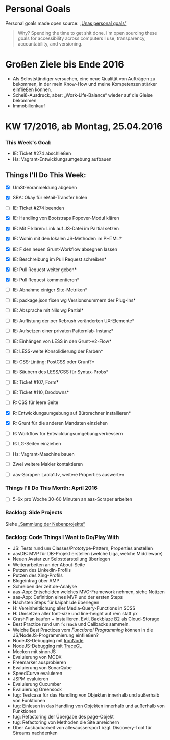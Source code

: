 Personal Goals
==============

Personal goals made open source: [„Unas personal goals“](http://una.im/personal-goals-guide/#=%81)
> Why? Spending the time to get shit done. I'm open sourcing these goals for accessibility across computers I use, transparency, accountability, and versioning.

# Großen Ziele bis Ende 2016
* Als Selbstständiger versuchen, eine neue Qualität von Aufträgen zu bekommen, in der mein Know-How und meine Kompetenzen stärker einfließen können.
* Scheiß-Ausdruck, aber: „Work-Life-Balance“ wieder auf die Gleise bekommen
* Immobilienkauf


# KW 17/2016, ab Montag, 25.04.2016


### This Week's Goal: 
* IE: Ticket #274 abschließen
* Hs: Vagrant-Entwicklungsumgebung aufbauen



## Things I'll Do This Week:
- [x] UmSt-Voranmeldung abgeben
- [x] SBA: Okay für eMail-Transfer holen
- [ ] IE: Ticket #274 beenden
- [x] IE: Handling von Bootstraps Popover-Modul klären
- [x] IE: Mit F klären: Link auf JS-Datei im Partial setzen
- [x] IE: Wohin mit den lokalen JS-Methoden im PHTML?
- [x] IE: F den neuen Grunt-Workflow absegnen lassen
- [x] IE: Beschreibung im Pull Request schreiben*
- [x] IE: Pull Request weiter geben*
- [x] IE: Pull Request kommentieren*
- [ ] IE: Abnahme einiger Site-Metriken*
- [ ] IE: package.json fixen wg Versionsnummern der Plug-Ins*
- [ ] IE: Absprache mit Nils wg Partial*
- [ ] IE: Auflistung der per Rebrush veränderten UX-Elemente*
- [ ] IE: Aufsetzen einer privaten Patternlab-Instanz*
- [ ] IE: Einhängen von LESS in den Grunt-v2-Flow*
- [ ] IE: LESS-weite Konsolidierung der Farben*
- [ ] IE: CSS-Linting: PostCSS oder Grunt?*
- [ ] IE: Säubern des LESS/CSS für Syntax-Probs*
- [ ] IE: Ticket #107, Form*
- [ ] IE: Ticket #110, Drodowns*
- [ ] R: CSS für leere Seite
- [x] R: Entwicklungsumgebung auf Bürorechner installieren*
- [x] R: Grunt für die anderen Mandaten einziehen
- [ ] R: Workflow für Entwicklungsumgebung verbessern
- [ ] R: LG-Seiten einziehen
- [ ] Hs: Vagrant-Maschine bauen
- [ ] Zwei weitere Makler kontaktieren
- [ ] aas-Scraper: Laola1.tv, weitere Properties auswerten



### Things I'll Do This Month: April 2016
- [ ] 5-6x pro Woche 30-60 Minuten an aas-Scraper arbeiten


### Backlog: Side Projects
Siehe [„Sammlung der Nebenprojekte“](~/Sites/dogfood-personal-goal/recources/pet-projects.md)


### Backlog: Code Things I Want to Do/Play With
* JS: Tests rund um Classes/Prototype-Pattern, Properties anstellen
* aasDB: MVP für DB-Projekt erstellen (welche Liga, welche Middleware)
* Neuen Avatar zur Selbstdarstellung überlegen
* Weiterarbeiten an der About-Seite
* Putzen des LinkedIn-Profils
* Putzen des Xing-Profils
* Blogeintrag über AMP
* Schreiben der zeit.de-Analyse
* aas-App: Entscheiden welches MVC-Framework nehmen, siehe Notizen
* aas-App: Definition eines MVP und der ersten Steps
* Nächsten Steps für kaipahl.de überlegen
* H: Vereinheitlichung aller Media-Query-Functions in SCSS
* H: Umsetzen aller font-size und line-height auf rem statt px
* CrashPlan kaufen + installieren. Evtl. Backblaze B2 als Cloud-Storage
* Best Practice rund um `forEach` und Callbacks sammeln.
* Welche Best Practices vom _Functional Programming_ können in die JS/NodeJS-Programmierung einfließen?
* NodeJS-Debugging mit [IronNode](http://s-a.github.io/iron-node/)
* NodeJS-Debugging mit [TraceGL](https://github.com/traceglMPL/tracegl)
* Mocken mit sinonJS
* Evaluierung von MODX
* Freemarker ausprobieren
* Evaluierung von SonarQube
* SpeedCurve evaluieren
* JSPM evaluieren
* Evaluierung Cucumber
* Evaluierung Greensock
* tug: Testcase für das Handling von Objekten innerhalb und außerhalb von Funktionen
* tug: Einlesen in das Handling von Objekten innerhalb und außerhalb von Funktionen
* tug: Refactoring der Übergabe des page-Objekt
* tug: Refactoring von Methoden die Site anreichern
* Über Ausbaubarkeit von allesaussersport bzgl. Discovery-Tool für Streams nachdenken



